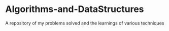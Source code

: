 # Algorithms-and-DataStructures

A repository of my problems solved and the learnings of various techniques
